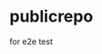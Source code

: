 # publicrepo
for e2e test

































































































































































































































































































































































































































































































































































































